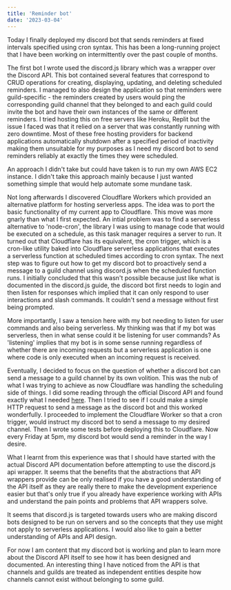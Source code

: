```yaml
--- 
title: 'Reminder bot' 
date: '2023-03-04' 
--- 
```


Today I finally deployed my discord bot that sends reminders at fixed intervals specified using cron syntax. This has been a long-running project that I have been working on intermittently over the past couple of months. 

The first bot I wrote used the discord.js library which was a wrapper over the Discord API. This bot contained several features that correspond to CRUD operations for creating, displaying, updating, and deleting scheduled reminders. I managed to also design the application so that reminders were guild-specific - the reminders created by users would ping the corresponding guild channel that they belonged to and each guild could invite the bot and have their own instances of the same or different reminders. I tried hosting this on free servers like Heroku, Replit but the issue I faced was that it relied on a server that was constantly running with zero downtime. Most of these free hosting providers for backend applications automatically shutdown after a specified period of inactivity making them unsuitable for my purposes as I need my discord bot to send reminders reliably at exactly the times they were scheduled.

An approach I didn't take but could have taken is to run my own AWS EC2 instance. I didn't take this approach mainly because I just wanted something simple that would help automate some mundane task.

Not long afterwards I discovered Cloudflare Workers which provided an alternative platform for hosting serverless apps. The idea was to port the basic functionality of my current app to Cloudflare. This move was more gnarly than what I first expected. An intial problem was to find a serverless alternative to 'node-cron', the library I was using to manage code that would be executed on a schedule, as this task manager requires a server to run. It turned out that Cloudflare has its equivalent, the cron trigger, which is a cron-like utility baked into Cloudflare serverless applications that executes a serverless function at scheduled times according to cron syntax. The next step was to figure out how to get my discord bot to proactively send a message to a guild channel using discord.js when the scheduled function runs. I initially concluded that this wasn't possible because just like what is documented in the discord.js guide, the discord bot first needs to login and then listen for responses which implied that it can only respond to user interactions and slash commands. It couldn't send a message without first being prompted. 

More importantly, I saw a tension here with my bot needing to listen for user commands and also being serverless. My thinking was that if my bot was serverless, then in what sense could it be listening for user commands? As 'listening' implies that my bot is in some sense running regardless of whether there are incoming requests but a serverless application is one where code is only executed when an incoming request is received. 

Eventually, I decided to focus on the question of whether a discord bot can send a message to a guild channel by its own volition. This was the nub of what I was trying to achieve as now Cloudflare was handling the scheduling side of things. I did some reading through the official Discord API and found exactly what I needed [here](https://discord.com/developers/docs/resources/channel#create-message). Then I tried to see if I could make a simple HTTP request to send a message as the discord bot and this worked wonderfully. I proceeded to implement the Cloudflare Worker so that a cron trigger, would instruct my discord bot to send a message to my desired channel. Then I wrote some tests before deploying this to Cloudflare. Now every Friday at 5pm, my discord bot would send a reminder in the way I desire.

What I learnt from this experience was that I should have started with the actual Discord API documentation before attempting to use the discord.js api wrapper. It seems that the benefits that the abstractions that API wrappers provide can be only realised if you have a good understanding of the API itself as they are really there to make the development experience easier but that's only true if you already have experience working with APIs and understand the pain points and problems that API wrappers solve. 

It seems that discord.js is targeted towards users who are making discord bots designed to be run on servers and so the concepts that they use might not apply to serverless applications. I would also like to gain a better understanding of APIs and API design. 

For now I am content that my discord bot is working and plan to learn more about the Discord API itself to see how it has been designed and documented. An interesting thing I have noticed from the API is that channels and guilds are treated as independent entities despite how channels cannot exist without belonging to some guild.
